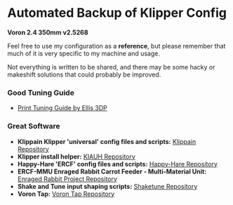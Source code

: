 # Automated Backup of Klipper Config

**Voron 2.4 350mm v2.5268**

Feel free to use my configuration as a **reference**, but please remember that much of it is very specific to my machine and usage.

Not everything is written to be shared, and there may be some hacky or makeshift solutions that could probably be improved.

### Good Tuning Guide
- [Print Tuning Guide by Ellis 3DP](https://ellis3dp.com/Print-Tuning-Guide/)

### Great Software
- **Klippain Klipper 'universal' config files and scripts:** [Klippain Repository](https://github.com/Frix-x/klippain)
- **Klipper install helper:** [KIAUH Repository](https://github.com/dw-0/kiauh)
- **Happy-Hare 'ERCF' config files and scripts:** [Happy-Hare Repository](https://github.com/moggieuk/Happy-Hare)
- **ERCF-MMU Enraged Rabbit Carrot Feeder - Multi-Material Unit:** [Enraged Rabbit Project Repository](https://github.com/EtteGit/EnragedRabbitProject)
- **Shake and Tune input shaping scripts:** [Shaketune Repository](https://github.com/Frix-x/klippain-shaketune/blob/main/docs/README.md)
- **Voron Tap:** [Voron Tap Repository](https://github.com/VoronDesign/Voron-Tap)
